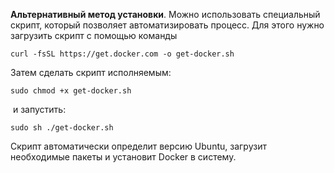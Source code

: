 **Альтернативный метод установки**. Можно использовать специальный скрипт, который позволяет автоматизировать процесс. Для этого нужно загрузить скрипт с помощью команды 

`curl -fsSL https://get.docker.com -o get-docker.sh`

Затем сделать скрипт исполняемым: 

`sudo chmod +x get-docker.sh`

 и запустить: 

`sudo sh ./get-docker.sh`

Скрипт автоматически определит версию Ubuntu, загрузит необходимые пакеты и установит Docker в систему. 


